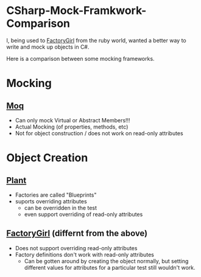 # CSharp-Mock-Framkwork-Comparison

I, being used to [FactoryGirl](https://github.com/thoughtbot/factory_girl) from the ruby world, wanted a better way to write and mock up objects in C#. 

Here is a comparison between some mocking frameworks.

# Mocking

## [Moq](https://github.com/Moq/moq4)

- Can only mock Virtual or Abstract Members!!!
- Actual Mocking (of properties, methods, etc)
- Not for object construction / does not work on read-only attributes


# Object Creation

## [Plant](https://github.com/jbrechtel/plant)

- Factories are called "Blueprints"
- suports overriding attributes
  - can be overridden in the test
  - even support overriding of read-only attributes

## [FactoryGirl](https://github.com/uchagani/factory-girl) (differnt from the above)

- Does not support overriding read-only attributes
- Factory definitions don't work with read-only attributes
  - Can be gotten around by creating the object normally, but setting different values for attributes for a particular test still wouldn't work.

